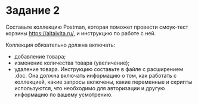 # Задание 2
Составьте коллекцию Postman, которая поможет провести смоук-тест корзины https://altaivita.ru/, и инструкцию по работе с ней.

Коллекция обязательно должна включать:

- добавление товара;
- изменение количества товара (увеличение);
- удаление товара.
Инструкцию составьте в файле с расширением .doc. Она должна включать информацию о том, как работать с коллекцией, какие запросы включены, какие переменные и скрипты используются, что необходимо для авторизации и другую информацию по вашему усмотрению.